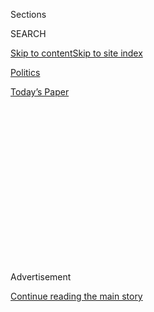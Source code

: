 <div id="app">

<div>

<div>

<div>

<div class="NYTAppHideMasthead css-1q2w90k e1suatyy0">

<div class="section css-ui9rw0 e1suatyy2">

<div class="css-eph4ug er09x8g0">

<div class="css-6n7j50">

</div>

<span class="css-1dv1kvn">Sections</span>

<div class="css-10488qs">

<span class="css-1dv1kvn">SEARCH</span>

</div>

[Skip to content](#site-content)[Skip to site
index](#site-index)

</div>

<div id="masthead-section-label" class="css-1wr3we4 eaxe0e00">

[Politics](https://www.nytimes3xbfgragh.onion/section/politics)

</div>

<div class="css-10698na e1huz5gh0">

</div>

</div>

<div id="masthead-bar-one" class="section hasLinks css-15hmgas e1csuq9d3">

<div class="css-uqyvli e1csuq9d0">

</div>

<div class="css-1uqjmks e1csuq9d1">

</div>

<div class="css-9e9ivx">

[](https://myaccount.nytimes3xbfgragh.onion/auth/login?response_type=cookie&client_id=vi)

</div>

<div class="css-1bvtpon e1csuq9d2">

[Today’s
Paper](https://www.nytimes3xbfgragh.onion/section/todayspaper)

</div>

</div>

</div>

</div>

<div data-aria-hidden="false">

<div id="site-content" data-role="main">

<div>

<div class="css-1aor85t" style="opacity:0.000000001;z-index:-1;visibility:hidden">

<div class="css-1hqnpie">

<div class="css-epjblv">

<span class="css-17xtcya">[Politics](/section/politics)</span><span class="css-x15j1o">|</span><span class="css-fwqvlz">Trump
Renews Attack on Justice System, Again Disregarding Barr’s
Pleas</span>

</div>

<div class="css-k008qs">

<div class="css-1iwv8en">

<span class="css-18z7m18"></span>

<div>

</div>

</div>

<span class="css-1n6z4y">https://nyti.ms/39RLl2d</span>

<div class="css-1705lsu">

<div class="css-4xjgmj">

<div class="css-4skfbu" data-role="toolbar" data-aria-label="Social Media Share buttons, Save button, and Comments Panel with current comment count" data-testid="share-tools">

  - 
  - 
  - 
  - 
    
    <div class="css-6n7j50">
    
    </div>

  - 
  - 

</div>

</div>

</div>

</div>

</div>

</div>

<div id="NYT_TOP_BANNER_REGION" class="css-13pd83m">

</div>

<div id="top-wrapper" class="css-1sy8kpn">

<div id="top-slug" class="css-l9onyx">

Advertisement

</div>

[Continue reading the main
story](#after-top)

<div class="ad top-wrapper" style="text-align:center;height:100%;display:block;min-height:250px">

<div id="top" class="place-ad" data-position="top" data-size-key="top">

</div>

</div>

<div id="after-top">

</div>

</div>

<div>

<div id="sponsor-wrapper" class="css-1hyfx7x">

<div id="sponsor-slug" class="css-19vbshk">

Supported by

</div>

[Continue reading the main
story](#after-sponsor)

<div id="sponsor" class="ad sponsor-wrapper" style="text-align:center;height:100%;display:block">

</div>

<div id="after-sponsor">

</div>

</div>

<div class="css-186x18t">

</div>

<div class="css-1vkm6nb ehdk2mb0">

# Trump Renews Attack on Justice System, Again Disregarding Barr’s Pleas

</div>

In lashing out at the prosecution of Roger Stone and “dirty cops,” the
president confronted the attorney general with a choice about how to
respond.

![<span class="css-16f3y1r e13ogyst0">President Trump used his remarks
at an event in Las Vegas for former convicts re-entering society to
comment about the sentencing of Roger J. Stone Jr., his longtime friend
and Republican political
consultant.</span><span class="css-cch8ym"><span class="css-1dv1kvn">Credit</span><span class="css-cnj6d5 e1z0qqy90" itemprop="copyrightHolder"><span class="css-1ly73wi e1tej78p0">Credit...</span><span>Doug
Mills/The New York
Times</span></span></span>](https://static01.graylady3jvrrxbe.onion/images/2020/02/20/us/politics/20dc-justice-sub/20dc-trump-videoSixteenByNine3000.jpg)

<div class="css-18e8msd">

<div class="css-vp77d3 epjyd6m0">

<div class="css-hus3qt ey68jwv0" data-aria-hidden="true">

[![Peter
Baker](https://static01.graylady3jvrrxbe.onion/images/2018/06/13/multimedia/peter-baker/peter-baker-thumbLarge-v2.png
"Peter Baker")](https://www.nytimes3xbfgragh.onion/by/peter-baker)

</div>

<div class="css-1baulvz">

By [<span class="css-1baulvz last-byline" itemprop="name">Peter
Baker</span>](https://www.nytimes3xbfgragh.onion/by/peter-baker)

</div>

</div>

  - 
    
    <div class="css-ld3wwf e16638kd2">
    
    Feb. 20,
    2020
    
    </div>

  - 
    
    <div class="css-4xjgmj">
    
    <div class="css-d8bdto" data-role="toolbar" data-aria-label="Social Media Share buttons, Save button, and Comments Panel with current comment count" data-testid="share-tools">
    
      - 
      - 
      - 
      - 
        
        <div class="css-6n7j50">
        
        </div>
    
      - 
      - 
    
    </div>
    
    </div>

</div>

</div>

<div class="section meteredContent css-1r7ky0e" name="articleBody" itemprop="articleBody">

<div class="css-1fanzo5 StoryBodyCompanionColumn">

<div class="css-53u6y8">

WASHINGTON — President Trump once again berated the “dirty cops” of the
law enforcement establishment on Thursday, accusing the Justice
Department of going after his friends but not his enemies in an outburst
that flouted Attorney General William P. Barr’s pleas to stop publicly
intervening in prosecutions where he had a personal interest.

Speaking out hours after [his friend Roger J. Stone Jr. was
sentenced](https://www.nytimes3xbfgragh.onion/2020/02/20/us/roger-stone-40-months-sentencing-verdict.html?action=click&module=Top%20Stories&pgtype=Homepage)
to more than three years in prison for lying to protect the president,
Mr. Trump belittled the case and hinted broadly that he would use his
clemency power to spare Mr. Stone if a judge did not agree to a retrial
sought by defense lawyers.

In essentially dangling a pardon or a commutation for a friend, Mr.
Trump confronted Mr. Barr with a choice about how to respond after he
[declared last
week](https://www.nytimes3xbfgragh.onion/2020/02/13/us/politics/william-barr-trump.html)
that the president’s attacks on the criminal justice system were making
his job “impossible.”

“A lot of bad things are happening, and we’re cleaning it out,” Mr.
Trump said of law enforcement at a Las Vegas event for former convicts
re-entering society. “We’re cleaning the swamp. We’re draining the
swamp. I just never knew how deep the swamp was.”

</div>

</div>

<div class="css-1fanzo5 StoryBodyCompanionColumn">

<div class="css-53u6y8">

He added: “We had a lot of dirty cops. F.B.I. is phenomenal. I love the
people in the F.B.I. But the people at the top were dirty cops.”

Mr. Barr last week reversed the Justice Department’s original request,
in line with federal guidelines, [for a term of seven to nine
years](https://www.nytimes3xbfgragh.onion/2020/02/10/us/roger-stone-prison-sentence.html)
for Mr. Stone, leading [four career prosecutors to quit the
case](https://www.nytimes3xbfgragh.onion/2020/02/11/us/politics/roger-stone-sentencing.html)
and one to resign from the department altogether.

But even as he agreed with Mr. Trump that the sentencing recommendation
was excessive, he [went on ABC
News](https://abcnews.go.com/Politics/barr-blasts-trumps-tweets-stone-case-impossible-job/story?id=68963276&cid=social_twitter_wnt)
to publicly ask the president to stop commenting because “I cannot do my
job here at the department with a constant background commentary that
undercuts me.”

[Mr. Trump later
agreed](https://www.nytimes3xbfgragh.onion/2020/02/10/us/roger-stone-prison-sentence.html)
that he was making Mr. Barr’s job harder but indicated he would not stay
quiet.

While Mr. Trump again erupted on Thursday, some in Mr. Barr’s camp took
solace in the fact that the president did not directly attack the judge
in the case, [Amy Berman
Jackson](https://www.nytimes3xbfgragh.onion/2020/02/20/us/politics/amy-berman-jackson-roger-stone.html),
the prosecutors or the sentence itself and that he said he admired the
F.B.I. rank and file, even though he continued to target its current and
former leadership.

</div>

</div>

<div class="css-1fanzo5 StoryBodyCompanionColumn">

<div class="css-53u6y8">

Mr. Barr has come to recognize that he may never be able to keep Mr.
Trump quiet altogether and so in parsing the president’s latest
comments, the attorney general and his team chose to see them as
progress and an opportunity to work out their differences without
further public exchange.

Mr. Barr, who has suggested to associates that he may have to resign if
the president keeps tweeting about individual prosecutions, stayed
silent after Mr. Trump’s remarks, and the department declined to
comment.

Over the last week, some of Mr. Trump’s closest Republican allies in
Congress, including Senator Lindsey Graham of South Carolina, and some
of the president’s favorite Fox News commentators have been trying to
smooth over the rift by [vouching for Mr.
Barr](https://twitter.com/LindseyGrahamSC/status/1228072754685136896)
and urging the president to let the legal process play out, according to
people familiar with the matter.

After the judge sentenced Mr. Stone on Thursday, Mr. Graham [noted on
Twitter](https://twitter.com/LindseyGrahamSC/status/1230555882536128512?s=20)
that the term was “on the lower end” and emphasized that a president
could always grant clemency. He urged that there be no undue
interference in legal cases — without quite saying whom he was
addressing.

“It is important to give both the government and the accused a fair
trial free from influence,” [Mr. Graham
wrote](https://twitter.com/LindseyGrahamSC/status/1230555883660288000).
“I believe this has been accomplished in Mr. Stone’s case. Like all
Americans, Mr. Stone can appeal the fairness of his trial and the
verdict rendered. Under our system of justice President Trump has all
the legal authority in the world to review this case, in terms of
commuting the sentence or pardoning Mr. Stone for the underlying
offense.”

</div>

</div>

<div class="css-cfo9c3">

</div>

<div class="css-1fanzo5 StoryBodyCompanionColumn">

<div class="css-53u6y8">

Mr. Trump’s critics maintained that extending clemency to Mr. Stone
would amount to self-dealing for a president who stood to benefit from
the convicted adviser’s lies about connections to WikiLeaks, which
disseminated Democratic emails stolen by Russian agents to damage
Hillary Clinton during the 2016 campaign.

</div>

</div>

<div class="css-1fanzo5 StoryBodyCompanionColumn">

<div class="css-53u6y8">

“Roger Stone was found guilty of lying to Congress and threatening a
witness,” [said Representative Adam B.
Schiff](https://twitter.com/RepAdamSchiff/status/1230550196590796800),
Democrat of California and the chairman of the House Intelligence
Committee, the panel that Mr. Stone was convicted of obstructing. “He
did it to cover up for Trump. His sentence is justified. It should go
without saying, but to pardon Stone when his crimes were committed to
protect Trump would be a breathtaking act of corruption.”

</div>

</div>

<div class="css-cfo9c3">

</div>

<div class="css-1fanzo5 StoryBodyCompanionColumn">

<div class="css-53u6y8">

In his speech on Thursday, Mr. Trump dismissed the significance of Mr.
Stone’s crimes. He complained that the Justice Department prosecuted his
friend for lying and obstructing a congressional inquiry, but did not
charge his enemies like Mrs. Clinton, the former F.B.I. director James
B. Comey, Mr. Comey’s onetime deputy Andrew G. McCabe or the former
F.B.I. officials Lisa Page and Peter Strzok.

“What happened to him is unbelievable,” Mr. Trump said of Mr. Stone.
“They say he lied. But other people lied, too. Just to mention, Comey
lied. McCabe lied. Lisa Page lied. Her lover, Strzok, Peter Strzok,
lied. You don’t know who these people are? Just trust me, they all
lied.”

He went on to revive the email case involving Mrs. Clinton. “Hillary
Clinton leaked more classified documents than any human being, I
believe, in the history of the United States,” he said. But, he added,
“nothing happened to her.”

In repeating his attacks on his favorite targets, Mr. Trump distorted or
misstated the facts. Mrs. Clinton was not accused of leaking classified
documents, much less the most in history. She was investigated for using
a private computer server that was not as secure as a government server
to send emails, some of which were later found to include classified
information.

Mr. Comey, then the F.B.I. director, [faulted her for
carelessness](https://www.nytimes3xbfgragh.onion/2016/07/06/us/politics/hillary-clinton-fbi-email-comey.html)
but said “no reasonable prosecutor would bring such a case.” His
surprise announcement that he was briefly [reopening the
investigation](https://www.nytimes3xbfgragh.onion/2016/10/29/us/politics/fbi-hillary-clinton-email.html)
days before the 2016 election has been blamed by many Democrats for
contributing to Mrs. Clinton’s defeat.

</div>

</div>

<div class="css-1fanzo5 StoryBodyCompanionColumn">

<div class="css-53u6y8">

By contrast, Mr. Trump mocked the case against Mr. Stone, including the
witness intimidation charge. “It’s not like the tampering that I see on
television when you watch a movie,” the president said. “That’s called
tampering — with guns to people’s heads and lots of other things.”

He repeated his assertion that the jury forewoman in Mr. Stone’s case
was “totally tainted” and an “anti-Trump activist,” which he said should
compel the judge to order a new trial. The Justice Department opposes a
new trial, a position approved by Mr. Barr.

Mr. Trump left the strong impression, however, that he would use his
clemency power if the judge did not go along with the defense motion,
saying that he would “love to see Roger exonerated.”

“I’m going to watch the process. I’m going to watch it very closely,”
Mr. Trump added. “And at some point, I’ll make a determination. But
Roger Stone and everybody has to be treated fairly, and this has not
been a fair process. OK?”

Charlie Savage and Katie Benner contributed reporting.

</div>

</div>

<div>

</div>

</div>

<div>

</div>

<div>

</div>

<div>

</div>

<div>

<div id="bottom-wrapper" class="css-1ede5it">

<div id="bottom-slug" class="css-l9onyx">

Advertisement

</div>

[Continue reading the main
story](#after-bottom)

<div id="bottom" class="ad bottom-wrapper" style="text-align:center;height:100%;display:block;min-height:90px">

</div>

<div id="after-bottom">

</div>

</div>

</div>

</div>

</div>

## Site Index

<div>

</div>

## Site Information Navigation

  - [© <span>2020</span> <span>The New York Times
    Company</span>](https://help.nytimes3xbfgragh.onion/hc/en-us/articles/115014792127-Copyright-notice)

<!-- end list -->

  - [NYTCo](https://www.nytco.com/)
  - [Contact
    Us](https://help.nytimes3xbfgragh.onion/hc/en-us/articles/115015385887-Contact-Us)
  - [Work with us](https://www.nytco.com/careers/)
  - [Advertise](https://nytmediakit.com/)
  - [T Brand Studio](http://www.tbrandstudio.com/)
  - [Your Ad
    Choices](https://www.nytimes3xbfgragh.onion/privacy/cookie-policy#how-do-i-manage-trackers)
  - [Privacy](https://www.nytimes3xbfgragh.onion/privacy)
  - [Terms of
    Service](https://help.nytimes3xbfgragh.onion/hc/en-us/articles/115014893428-Terms-of-service)
  - [Terms of
    Sale](https://help.nytimes3xbfgragh.onion/hc/en-us/articles/115014893968-Terms-of-sale)
  - [Site
    Map](https://spiderbites.nytimes3xbfgragh.onion)
  - [Help](https://help.nytimes3xbfgragh.onion/hc/en-us)
  - [Subscriptions](https://www.nytimes3xbfgragh.onion/subscription?campaignId=37WXW)

</div>

</div>

</div>

</div>
